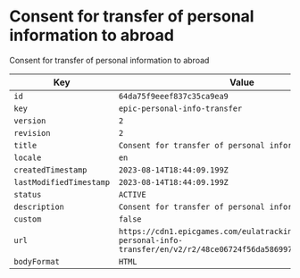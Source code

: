 # Consent for transfer of personal information to abroad

Consent for transfer of personal information to abroad

| Key | Value |
| --- | ----- |
| `id` | `64da75f9eeef837c35ca9ea9` |
| `key` | `epic-personal-info-transfer` |
| `version` | `2` |
| `revision` | `2` |
| `title` | `Consent for transfer of personal information to abroad` |
| `locale` | `en` |
| `createdTimestamp` | `2023-08-14T18:44:09.199Z` |
| `lastModifiedTimestamp` | `2023-08-14T18:44:09.199Z` |
| `status` | `ACTIVE` |
| `description` | `Consent for transfer of personal information to abroad` |
| `custom` | `false` |
| `url` | `https://cdn1.epicgames.com/eulatracking-download/epic-personal-info-transfer/en/v2/r2/48ce06724f56da58699712dd71db4089.pdf` |
| `bodyFormat` | `HTML` |
